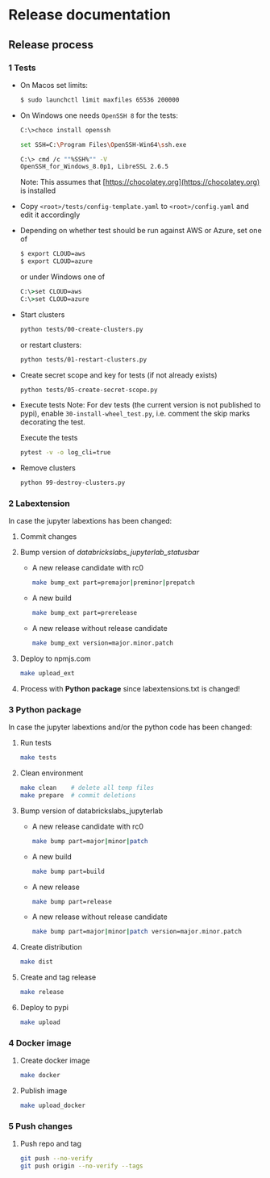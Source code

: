 # Release documentation

## Release process

### 1 Tests

- On Macos set limits:

  ```bash
  $ sudo launchctl limit maxfiles 65536 200000
  ```
- On Windows one needs `OpenSSH 8` for the tests:

  ```bash
  C:\>choco install openssh

  set SSH=C:\Program Files\OpenSSH-Win64\ssh.exe
  
  C:\> cmd /c ""%SSH%"" -V
  OpenSSH_for_Windows_8.0p1, LibreSSL 2.6.5
  ``` 

  Note: This assumes that [https://chocolatey.org](https://chocolatey.org) is installed

- Copy `<root>/tests/config-template.yaml` to `<root>/config.yaml` and edit it accordingly

- Depending on whether test should be run against AWS or Azure, set one of

  ```bash
  $ export CLOUD=aws
  $ export CLOUD=azure
  ```

  or under Windows one of

  ```cmd
  C:\>set CLOUD=aws
  C:\>set CLOUD=azure
  ```


- Start clusters

  ```bash
  python tests/00-create-clusters.py
  ```

  or restart clusters:

  ```bash
  python tests/01-restart-clusters.py
  ```

- Create secret scope and key for tests (if not already exists)

  ```bash
  python tests/05-create-secret-scope.py
  ```

- Execute tests
  Note: For dev tests (the current version is not published to pypi), enable `30-install-wheel_test.py`, i.e. comment the skip marks decorating the test.
  
  Execute the tests

  ```bash
  pytest -v -o log_cli=true
  ```

- Remove clusters

  ```bash
  python 99-destroy-clusters.py
  ```

### 2 Labextension

In case the jupyter labextions has been changed:

1. Commit changes

2. Bump version of *databrickslabs_jupyterlab_statusbar*

    - A new release candidate with rc0

      ```bash
      make bump_ext part=premajor|preminor|prepatch
      ```

    - A new build

      ```bash
      make bump_ext part=prerelease
      ```

    - A new release without release candidate

      ```bash
      make bump_ext version=major.minor.patch
      ```

3. Deploy to npmjs.com

    ```bash
    make upload_ext
    ```

4. Process with **Python package** since labextensions.txt is changed!

### 3 Python package

In case the jupyter labextions and/or the python code has been changed:

1. Run tests

    ```bash
    make tests
    ```

2. Clean environment

    ```bash
    make clean    # delete all temp files
    make prepare  # commit deletions
    ```

3. Bump version of databrickslabs_jupyterlab

    - A new release candidate with rc0

      ```bash
      make bump part=major|minor|patch
      ```

    - A new build

      ```bash
      make bump part=build
      ```

    - A new release

      ```bash
      make bump part=release
      ```

    - A new release without release candidate

      ```bash
      make bump part=major|minor|patch version=major.minor.patch
      ```

4. Create distribution

    ```bash
    make dist
    ```

5. Create and tag release

    ```bash
    make release
    ```

6. Deploy to pypi

    ```bash
    make upload
    ```

### 4 Docker image

1. Create docker image

    ```bash
    make docker
    ```

2. Publish image

    ```bash
    make upload_docker
    ```

### 5 Push changes

1. Push repo and tag

    ```bash
    git push --no-verify
    git push origin --no-verify --tags
    ```

